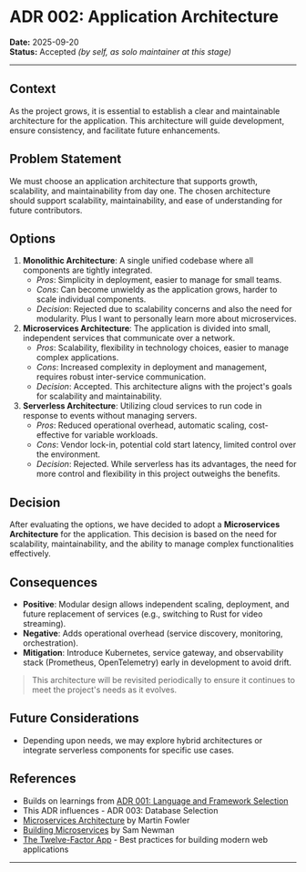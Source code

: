 # ADR 002: Application Architecture

**Date:** 2025-09-20  
**Status:** Accepted _(by self, as solo maintainer at this stage)_

---

## Context

As the project grows, it is essential to establish a clear and maintainable architecture for the application. This architecture will guide development, ensure consistency, and facilitate future enhancements.

## Problem Statement

We must choose an application architecture that supports growth, scalability, and maintainability from day one. The chosen architecture should support scalability, maintainability, and ease of understanding for future contributors.

## Options
1. **Monolithic Architecture**: A single unified codebase where all components are tightly integrated.
   - *Pros*: Simplicity in deployment, easier to manage for small teams.
   - *Cons*: Can become unwieldy as the application grows, harder to scale individual components.
   - *Decision*: Rejected due to scalability concerns and also the need for modularity. Plus I want to personally learn more about microservices.
2. **Microservices Architecture**: The application is divided into small, independent services that communicate over a network.
   - *Pros*: Scalability, flexibility in technology choices, easier to manage complex applications.
   - *Cons*: Increased complexity in deployment and management, requires robust inter-service communication.
   - *Decision*: Accepted. This architecture aligns with the project's goals for scalability and maintainability.
3. **Serverless Architecture**: Utilizing cloud services to run code in response to events without managing servers.
   - *Pros*: Reduced operational overhead, automatic scaling, cost-effective for variable workloads.
   - *Cons*: Vendor lock-in, potential cold start latency, limited control over the environment.
   - *Decision*: Rejected. While serverless has its advantages, the need for more control and flexibility in this project outweighs the benefits.

## Decision

After evaluating the options, we have decided to adopt a **Microservices Architecture** for the application. This decision is based on the need for scalability, maintainability, and the ability to manage complex functionalities effectively.

## Consequences
- **Positive**: Modular design allows independent scaling, deployment, and future replacement of services (e.g., switching to Rust for video streaming).
- **Negative**: Adds operational overhead (service discovery, monitoring, orchestration).
- **Mitigation**: Introduce Kubernetes, service gateway, and observability stack (Prometheus, OpenTelemetry) early in development to avoid drift.


> This architecture will be revisited periodically to ensure it continues to meet the project's needs as it evolves.

## Future Considerations

- Depending upon needs, we may explore hybrid architectures or integrate serverless components for specific use cases.

## References

- Builds on learnings from [ADR 001: Language and Framework Selection](./ADR-001-language-and-framework-selection.md)
- This ADR influences - ADR 003: Database Selection
- [Microservices Architecture](https://martinfowler.com/articles/microservices.html) by Martin Fowler
- [Building Microservices](https://www.oreilly.com/library/view/building-microservices/9781491950340/) by Sam Newman
- [The Twelve-Factor App](https://12factor.net/) - Best practices for building modern web applications

---